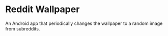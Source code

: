 Reddit Wallpaper
================

An Android app that periodically changes the wallpaper to a random image from subreddits.
